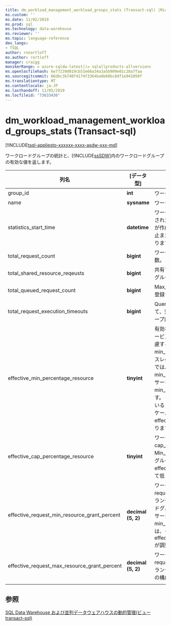```yaml
---
title: dm_workload_management_workload_groups_stats (Transact-sql) |Microsoft Docs
ms.custom: ''
ms.date: 11/02/2019
ms.prod: sql
ms.technology: data-warehouse
ms.reviewer: ''
ms.topic: language-reference
dev_langs:
- TSQL
author: ronortloff
ms.author: rortloff
manager: craigg
monikerRange: = azure-sqldw-latest||= sqlallproducts-allversions
ms.openlocfilehash: 6e77239d019cb51e66a34a3a5b909e01c28a7faa
ms.sourcegitcommit: 66dbc3b740f4174f3364ba6b68bc8df1e941050f
ms.translationtype: MT
ms.contentlocale: ja-JP
ms.lasthandoff: 11/05/2019
ms.locfileid: "73633436"
---
```

# <a name="sysdm_workload_management_workload_groups_stats-transact-sql"></a>dm_workload_management_workload_groups_stats (Transact-sql)
[!INCLUDE[tsql-appliesto-xxxxxx-xxxx-asdw-xxx-md](../../includes/tsql-appliesto-xxxxxx-xxxx-asdw-xxx-md.md)]

ワークロードグループの統計と、[!INCLUDE[ssSDW](../../includes/sssdw-md.md)]内のワークロードグループの有効な値を返します。  
  
|列名|[データ型]|説明|範囲|  
|-----------------|---------------|-----------------|-----------|  
|group_id|**int**|ワークロード グループの一意の ID。||
|name|**sysname**|ワークロードグループの名前。||
|statistics_start_time|**datetime**|ワークロードグループの統計コレクションが開始された時刻。  この値は、ワークロードグループが作成されたとき、またはインスタンスが一時停止またはスケーリングされたときのいずれかになります。||
|total_request_count|**bigint**|ワークロードグループ内の完了した要求の累積数。||
|total_shared_resource_reqeusts|**bigint**|共有プールからリソースを使用したワークロードグループ内の完了した要求の累積数。||
|total_queued_request_count|**bigint**|Max_concurrency の制限に達した後にキューに登録された要求の累積数。||
|total_request_execution_timeouts|**bigint**|Query_execution_timeout_sec の設定に基づいて、完了前にタイムアウトしたワークロードグループ内の要求の累積数。||
|effective_min_percentage_resource|**tinyint**|有効な min_percentage_resource 設定では、サービスレベルとワークロードグループの設定を考慮することができます。 有効な min_percentage_resource は、より低いサービスレベルで調整できます。  たとえば、DW100c では、許可されている最小 min_percentage_resource は25% です。  値がサービスレベルで許可されていない場合、min_percentage_resource は0% に調整されます。  たとえば、DW6000c で10% に設定されている min_percentage_resource、DW100c にスケールダウンすると、effective_min_percentage_resource は0% になります。||
|effective_cap_percentage_resource|**tinyint**|ワークロードグループの有効な cap_percentage_resource。  Min_percentage_resource > 0 のワークロードグループが他にある場合、effective_cap_percentage_resource は比例して低くなります。||
|effective_request_min_resource_grant_percent|**decimal (5, 2)**|ワークロードグループの request_min_resource_grant_percent の有効なランタイム値。 サービスレベルと、ワークロードグループの構成方法を検討している有効な値。  サービスレベルによって min_percentage_resource が調整された場合は、それに応じて effective_request_min_resource_grant_percent が調整されます。||
|effective_request_max_resource_grant_percent|**decimal (5, 2)**|ワークロードグループの request_max_resource_grant_percent の有効なランタイム値は、すべてのワークロードグループの構成を検討しています。||
|||||

## <a name="see-also"></a>参照

 [SQL Data Warehouse および並列データウェアハウスの動的管理&#40;ビュー transact-sql&#41;](../../relational-databases/system-dynamic-management-views/sql-and-parallel-data-warehouse-dynamic-management-views.md)  
